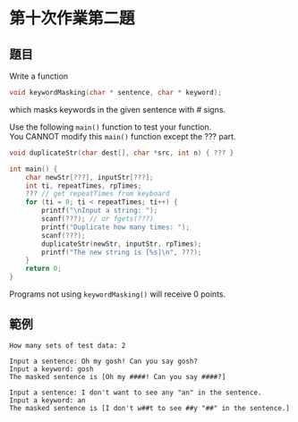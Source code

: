 # 第十次作業第二題
## 題目
Write a function

```c++
void keywordMasking(char * sentence, char * keyword);
```

which masks keywords in the given sentence with # signs.


Use the following `main()` function to test your function.  
You CANNOT modify this `main()` function except the ??? part.

```c++
void duplicateStr(char dest[], char *src, int n) { ??? }

int main() {
    char newStr[???], inputStr[???];
    int ti, repeatTimes, rpTimes;
    ??? // get repeatTimes from keyboard
    for (ti = 0; ti < repeatTimes; ti++) {
        printf("\nInput a string: ");
        scanf(???); // or fgets(???)
        printf("Duplicate how many times: ");
        scanf(???);
        duplicateStr(newStr, inputStr, rpTimes);
        printf("The new string is [%s]\n", ???);
    }
    return 0;
}
```

Programs not using `keywordMasking()` will receive 0 points.
## 範例
```
How many sets of test data: 2

Input a sentence: Oh my gosh! Can you say gosh?
Input a keyword: gosh
The masked sentence is [Oh my ####! Can you say ####?]

Input a sentence: I don't want to see any "an" in the sentence.
Input a keyword: an
The masked sentence is [I don't w##t to see ##y "##" in the sentence.]
```
